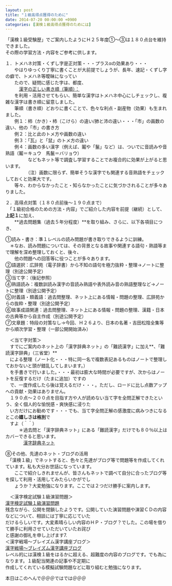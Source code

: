 ```yaml
---
layout: post
title: "１級高得点獲得のために"
date: 2014-07-20 00:00:00 +0900
categories: [漢検１級高得点獲得のためには]
---
```


「漢検１級受験歴」でご案内したようにＨ２５年度①～③は１８０点台を維持できました。  
その際の学習方法・内容をご参考に供します。  
  
１．トメハネ対策・くずし字是正対策・・・プラスαの効果あり・・・  
　　やはりゆっくり丁寧に書くことが大前提でしょうが、長年、速記・くずし字の癖で、トメハネ等曖昧になってい  
　　たので、疑問に感じた字は、都度、　　  
　　　[漢字の正しい書き順（筆順）：](http://kakijun.jp/)  
　　を利用・活用させてもらい、簡単な漢字はトメハネ中心にしチェックし、複雑な漢字は書き順に留意しました。  
　　筆順（書き順）どおりに書くことで、色々な利点・副産物（効果）も生まれました。  
　　例１：柿（かき）・杮（こけら）の違い/肺と沛の違い・・・「市」の画数の違い、他の「市」の書き方  
　　例２：比と此のトメ方や画数の違い  
　　例３：「瓦」と「鼠」のトメ方の違い  
　　例４：画数の多い漢字（例えば、鬮や「鬣」など）は、ついでに音読みや音熟語（鬮＝キュウ　馬鬣＝バリョウ）  
　　　　　などもネット等で調査し学習することでお複合的に効果が上がると思います。  
　　　　　（注）画数に限らず、簡単そうな漢字でも関連する音熟語をチェックしておくと効果大です。  
　　等々、わからなかったこと・知らなかったことに気づかされることが多々ありました。　　　  
  
２．高得点対策（１８０点前後～１９０点まで）  
　「１級初合格のための方法・内容」でご紹介した内容を前提（継続）として、**上記１**に加え、  
　　**過去問題集（過去５年分程度）**を取り組み、さらに、以下各項目につき、  
  
①読み・書き：準１レベルの読み問題が書き取りできるように訓練。  
　＊なお、読み問題については、その背景となる故事や関連する語句・熟語等まで理解を深め整理しておくと、後々、  
　　他の問題への回答等に役つことが多々あります。  
②語選択：広辞苑（電子辞書）から不知の語句を極力抜粋・整理→ノートに整理（別途公開予定）  
③当て字：（後記参照）  
④熟語読み：複数訓読み漢字の音読み熟語や表外読み音の熟語整理など→ノートに整理（別途公開予定）  
⑤対義語・類義語：過去問整理、ネット上にある情報・問題の整理、広辞苑からの抜粋・整理（別途公開予定）  
⑥故事成語関連：過去問整理、ネット上にある情報・問題の整理、漢籍・日本の古典等から自主作成（別途公開予定）  
⑦文章題：特段の対策なし→今回、Ｈ２６より、日本の名著・吉田松陰全集等から順次学習・整理（一部公開開始済み）　　  
  
　＜当て字対策＞  
　すでにご案内のネット上の「漢字辞典ネット」の「難読漢字」に加え**、「難読漢字辞典」（三省堂）**  
　による整理（ノート化・・・特に同一名で複数表記あるものはノートで整理しておかないと頭が錯乱してしまいます。）  
　を手書きで行いました。・・・最初は膨大な時間が必要ですが、次からはノートを反復するだけ（たまに追加）ですの  
　で、一度作成したら後は覚えるだけ・・・。ただし、ロードに比し点数アップへの貢献・効果はありません。  
　１９０点～２００点を目指す方や人が読めない当て字を全問正解できたという、全く個人的な愉悦感・爽快感に浸りた  
　い方だけにお勧めです・・・でも、当て字全問正解の感激度に病みつきになるとこの**嬉しさは格別**で  
　すよ（＾＾）  
　　　＊過去問と「漢字辞典ネット」にある「難読漢字」だけでも８０％以上はカバーできると思います。  
　　　　[漢字辞典ネット](http://www.kanjijiten.net/index.html)  
  
⑧その他、先達のネット・ブログの活用  
　「漢検１級」でネットすると、色々と先達がブログ等で問題等を作成してくれています。私も大分お世話になっています。  
　　ここで紹介しきれませんが、皆さんもネットで調べて自分に合ったブログ等を探して利用・活用してみたらいかがでし  
　　ょうか？大変勉強になります。ここでは２つだけ勝手に案内します。  
  
　＜漢字検定試験１級演習問題＞　　　  
[漢字検定試験１級演習問題](http://www.geocities.jp/bunakobo/kanken1.html)  
残念ながら、公開を閉鎖したようです。公開していた演習問題や演習ＣＤの内容などについて、相談には丁寧に応じていた  
だけるらしいです。大変素晴らしい内容のＨＰ・ブログ？でした。この場を借りて勝手に利用させていただいていたお詫び  
と感謝の御礼を申し上げます7.  
＜漢字戦場～ブレイズム漢字講座ブログ＞  
[漢字戦場～ブレイズム漢字講座ブログ](http://luckystarsnake.blog69.fc2.com/)  
レベル的には漢検１級をはるかに超える、超難度の内容のブログです。でも為になります。１級配当関連の記事や不定期に  
作成してくれている模擬試験問題などに取り組むと勉強になります。  
  
本日はこのへんで＠＠＠ではでは＠＠＠  
  
  
  